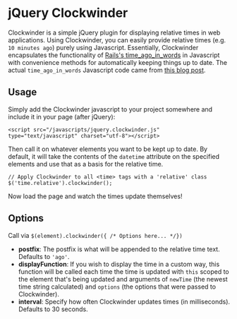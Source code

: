 # jQuery Clockwinder

Clockwinder is a simple jQuery plugin for displaying relative times in web applications. Using Clockwinder, you can easily provide relative times (e.g. `10 minutes ago`) purely using Javascript. Essentially, Clockwinder encapsulates the functionality of [Rails's time_ago_in_words][1] in Javascript with convenience methods for automatically keeping things up to date. The actual `time_ago_in_words` Javascript code came from [this blog post][2].

## Usage

Simply add the Clockwinder javascript to your project somewhere and include it in your page (after jQuery):

    <script src="/javascripts/jquery.clockwinder.js" type="text/javascript" charset="utf-8"></script>

Then call it on whatever elements you want to be kept up to date. By default, it will take the contents of the `datetime` attribute on the specified elements and use that as a basis for the relative time.

    // Apply Clockwinder to all <time> tags with a 'relative' class
    $('time.relative').clockwinder();

Now load the page and watch the times update themselves!

## Options

Call via `$(element).clockwinder({ /* Options here... */})`

* **postfix**: The postfix is what will be appended to the relative time text. Defaults to `'ago'`.
* **displayFunction**: If you wish to display the time in a custom way, this function will be called each time the time is updated with `this` scoped to the element that's being updated and arguments of `newTime` (the newest time string calculated) and `options` (the options that were passed to Clockwinder).
* **interval**: Specify how often Clockwinder updates times (in milliseconds). Defaults to 30 seconds.
    

[1]:http://api.rubyonrails.org/classes/ActionView/Helpers/DateHelper.html#M002262
[2]:http://nullstyle.com/2007/06/02/caching-time_ago_in_words/